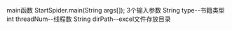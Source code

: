 main函数
StartSpider.main(String args[]);
3个输入参数
String type--书籍类型
int threadNum--线程数
String dirPath--excel文件存放目录